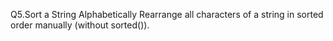 Q5.Sort a String Alphabetically
Rearrange all characters of a string in sorted order manually (without sorted()).